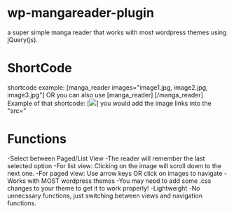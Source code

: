 # wp-mangareader-plugin
a super simple manga reader that works with most wordpress themes using jQuery(js). 

# ShortCode
shortcode example: [manga_reader images="image1.jpg, image2.jpg, image3.jpg"] OR you can also use [manga_reader]  [/manga_reader]
Example of that shortcode: 
[<img src="http://i.epvpimg.com/qle7aab.png">]
you would add the image links into the "src=" 

# Functions
  -Select between Paged/List View
      -The reader will remember the last selected option
      -For list view: Clicking on the image will scroll down to the next one.
      -For paged view: Use arrow keys OR click on images to navigate
  -Works with MOST wordpress themes
      -You may need to add some .css changes to your theme to get it to work properly!
  -Lightweight
      -No unnecssary functions, just switching between views and navigation functions.
      
